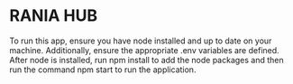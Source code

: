 # RANIA HUB
To run this app, ensure you have node installed and up to date on your machine. Additionally, ensure the appropriate .env variables are defined.
After node is installed, run npm install to add the node packages and then run the command npm start to run the application.
